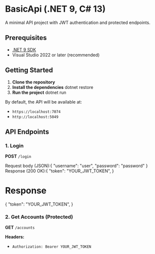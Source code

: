 # BasicApi (.NET 9, C# 13)

A minimal API project with JWT authentication and protected endpoints.

## Prerequisites

- [.NET 9 SDK](https://dotnet.microsoft.com/download)
- Visual Studio 2022 or later (recommended)

## Getting Started

1. **Clone the repository**
2. **Install the dependencies**
dotnet restore
4. **Run the project**
dotnet run

By default, the API will be available at:
   - `https://localhost:7074`
   - `http://localhost:5049`

## API Endpoints

### 1. Login

**POST** `/login`

Request body (JSON):{
  "username": "user",
  "password": "password"
}
Response (200 OK):{
  "token": "YOUR_JWT_TOKEN",
}

# Response
{
  "token": "YOUR_JWT_TOKEN",
}
### 2. Get Accounts (Protected)

**GET** `/accounts`

**Headers:**
- `Authorization: Bearer YOUR_JWT_TOKEN`


